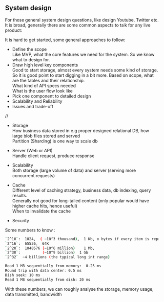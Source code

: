 ## System design
 For those general system design questions, like design Youtube, Twitter etc. It is broad, generally there are some common aspects to talk for any live product:

It is hard to get started, some general approaches to follow:  
- Define the scope   
  Like MVP, what the core features we need for the system. So we know what to design for.
- Draw high level key components  
  Good to start storage, almost every system needs some kind of storage. So it is good point to start digging in a bit more. Based on scope, what are the tables and their relationship.  
  What kind of API specs needed   
  What is the user flow look like
- Pick one component to detailed design
- Scalability and Reliability
- Issues and trade-off


//
- Storage  
  How business data stored in e.g proper designed relational DB, how large blob files stored and served   
  Partition (Sharding) is one way to scale db

- Server (Web or API)  
  Handle client request, produce response   

- Scalability  
  Both storage (large volume of data) and server (serving more concurrent requests)

- Cache  
  Different level of caching strategy, business data, db indexing, query results.   
  Generally not good for long-tailed content (only popular would have higher cache hits, hence useful)   
  When to invalidate the cache

- Security  

Some numbers to know :
```sh
`2^10`:  1024,  ( ~10^3 thousand),  1 Kb, x bytes if every item is represented as 1b  
`2^16`:  65536,  64K  
`2^20`:  1048576 (~10^6 million)    1 Mb,   
`2^30`:          (~10^9 billion)  1 Gb  
`2^32`  ~4 billions (the typical long int range)

Read 1 MB sequentially from memory:  0.25 ms
Round trip with data center: 0.5 ms
Dish seek: 10 ms
Read 1 MB sequentially from dish: 20 ms
```
With these numbers, we can roughly analyse the storage, memory usage, data transmitted, bandwidth
